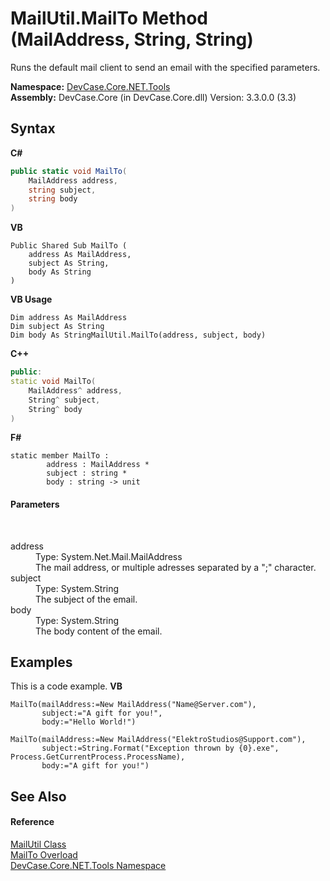# MailUtil.MailTo Method (MailAddress, String, String)
 

Runs the default mail client to send an email with the specified parameters.

**Namespace:**&nbsp;<a href="N_DevCase_Core_NET_Tools">DevCase.Core.NET.Tools</a><br />**Assembly:**&nbsp;DevCase.Core (in DevCase.Core.dll) Version: 3.3.0.0 (3.3)

## Syntax

**C#**<br />
``` C#
public static void MailTo(
	MailAddress address,
	string subject,
	string body
)
```

**VB**<br />
``` VB
Public Shared Sub MailTo ( 
	address As MailAddress,
	subject As String,
	body As String
)
```

**VB Usage**<br />
``` VB Usage
Dim address As MailAddress
Dim subject As String
Dim body As StringMailUtil.MailTo(address, subject, body)
```

**C++**<br />
``` C++
public:
static void MailTo(
	MailAddress^ address, 
	String^ subject, 
	String^ body
)
```

**F#**<br />
``` F#
static member MailTo : 
        address : MailAddress * 
        subject : string * 
        body : string -> unit 

```


#### Parameters
&nbsp;<dl><dt>address</dt><dd>Type: System.Net.Mail.MailAddress<br />The mail address, or multiple adresses separated by a ";" character.</dd><dt>subject</dt><dd>Type: System.String<br />The subject of the email.</dd><dt>body</dt><dd>Type: System.String<br />The body content of the email.</dd></dl>

## Examples
This is a code example. 
**VB**<br />
``` VB
MailTo(mailAddress:=New MailAddress("Name@Server.com"),
       subject:="A gift for you!",
       body:="Hello World!")

MailTo(mailAddress:=New MailAddress("ElektroStudios@Support.com"),
       subject:=String.Format("Exception thrown by {0}.exe", Process.GetCurrentProcess.ProcessName),
       body:="A gift for you!")
```


## See Also


#### Reference
<a href="T_DevCase_Core_NET_Tools_MailUtil">MailUtil Class</a><br /><a href="Overload_DevCase_Core_NET_Tools_MailUtil_MailTo">MailTo Overload</a><br /><a href="N_DevCase_Core_NET_Tools">DevCase.Core.NET.Tools Namespace</a><br />